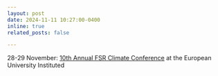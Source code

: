 ```yaml
---
layout: post
date: 2024-11-11 10:27:00-0400
inline: true
related_posts: false

---
```

28-29 November: [10th Annual FSR Climate Conference](https://fsr.eui.eu/event/fsr-climate-annual-conference-2024/) at the European University Instituted
